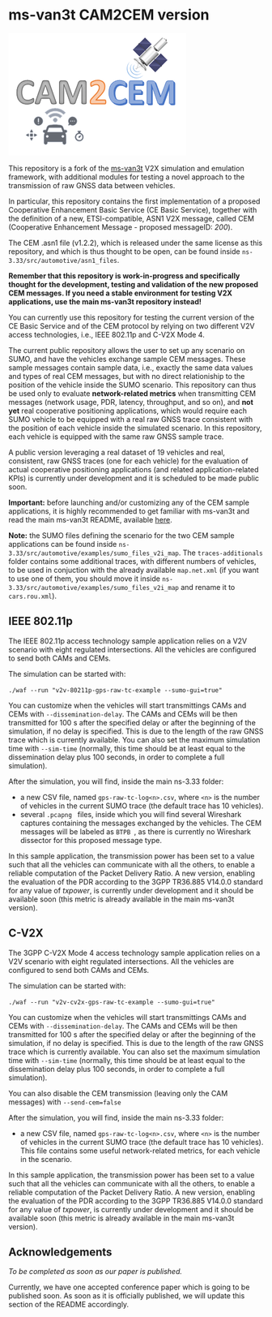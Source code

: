 # ms-van3t CAM2CEM version

![](img/cam2cemlogo_private.png)

This repository is a fork of the [ms-van3t](https://github.com/marcomali/ms-van3t) V2X simulation and emulation framework, with additional modules for testing a novel approach to the transmission of raw GNSS data between vehicles.

In particular, this repository contains the first implementation of a proposed Cooperative Enhancement Basic Service (CE Basic Service), together with the definition of a new, ETSI-compatible, ASN1 V2X message, called CEM (Cooperative Enhancement Message - proposed messageID: *200*).

The CEM .asn1 file (v1.2.2), which is released under the same license as this repository, and which is thus thought to be open, can be found inside `ns-3.33/src/automotive/asn1_files`.

**Remember that this repository is work-in-progress and specifically thought for the development, testing and validation of the new proposed CEM messages. If you need a stable environment for testing V2X applications, use the main ms-van3t repository instead!**

You can currently use this repository for testing the current version of the CE Basic Service and of the CEM protocol by relying on two different V2V access technologies, i.e., IEEE 802.11p and C-V2X Mode 4.

The current public repository allows the user to set up any scenario on SUMO, and have the vehicles exchange sample CEM messages. These sample messages contain sample data, i.e., exactly the same data values and types of real CEM messages, but with no direct relationiship to the position of the vehicle inside the SUMO scenario. This repository can thus be used only to evaluate **network-related metrics** when transmitting CEM messages (network usage, PDR, latency, throughput, and so on), and **not yet** real cooperative positioning applications, which would require each SUMO vehicle to be equipped with a real raw GNSS trace consistent with the position of each vehicle inside the simulated scenario. In this repository, each vehicle is equipped with the same raw GNSS sample trace.

A public version leveraging a real dataset of 19 vehicles and real, consistent, raw GNSS traces (one for each vehicle) for the evaluation of actual cooperative positioning applications (and related application-related KPIs) is currently under development and it is scheduled to be made public soon.

**Important:** before launching and/or customizing any of the CEM sample applications, it is highly recommended to get familiar with ms-van3t and read the main ms-van3t README, available [here](https://github.com/marcomali/ms-van3t).

**Note:** the SUMO files defining the scenario for the two CEM sample applications can be found inside `ns-3.33/src/automotive/examples/sumo_files_v2i_map`. The `traces-additionals` folder contains some additional traces, with different numbers of vehicles, to be used in conjuction with the already available `map.net.xml` (if you want to use one of them, you should move it inside `ns-3.33/src/automotive/examples/sumo_files_v2i_map` and rename it to `cars.rou.xml`).

## IEEE 802.11p

The IEEE 802.11p access technology sample application relies on a V2V scenario with eight regulated intersections. All the vehicles are configured to send both CAMs and CEMs.

The simulation can be started with:

`./waf --run "v2v-80211p-gps-raw-tc-example --sumo-gui=true"`

You can customize when the vehicles will start transmittings CAMs and CEMs with `--dissemination-delay`. The CAMs and CEMs will be then transmitted for 100 s after the specified delay or after the beginning of the simulation, if no delay is specified. This is due to the length of the raw GNSS trace which is currently available. You can also set the maximum simulation time with `--sim-time` (normally, this time should be at least equal to the dissemination delay plus 100 seconds, in order to complete a full simulation).

After the simulation, you will find, inside the main ns-3.33 folder:
- a new CSV file, named `gps-raw-tc-log<n>.csv`, where `<n>` is the number of vehicles in the current SUMO trace (the default trace has 10 vehicles).
- several  `.pcapng ` files, inside which you will find several Wireshark captures containing the messages exchanged by the vehicles. The CEM messages will be labeled as  `BTPB `, as there is currently no Wireshark dissector for this proposed message type.

In this sample application, the transmission power has been set to a value such that all the vehicles can communicate with all the others, to enable a reliable computation of the Packet Delivery Ratio. A new version, enabling the evaluation of the PDR according to the 3GPP TR36.885 V14.0.0 standard for any value of *txpower*, is currently under development and it should be available soon (this metric is already available in the main ms-van3t version).

## C-V2X

The 3GPP C-V2X Mode 4 access technology sample application relies on a V2V scenario with eight regulated intersections. All the vehicles are configured to send both CAMs and CEMs.

The simulation can be started with:

`./waf --run "v2v-cv2x-gps-raw-tc-example --sumo-gui=true"`

You can customize when the vehicles will start transmittings CAMs and CEMs with `--dissemination-delay`. The CAMs and CEMs will be then transmitted for 100 s after the specified delay or after the beginning of the simulation, if no delay is specified. This is due to the length of the raw GNSS trace which is currently available. You can also set the maximum simulation time with `--sim-time` (normally, this time should be at least equal to the dissemination delay plus 100 seconds, in order to complete a full simulation).

You can also disable the CEM transmission (leaving only the CAM messages) with `--send-cem=false`

After the simulation, you will find, inside the main ns-3.33 folder:
- a new CSV file, named `gps-raw-tc-log<n>.csv`, where `<n>` is the number of vehicles in the current SUMO trace (the default trace has 10 vehicles). This file contains some useful network-related metrics, for each vehicle in the scenario.

In this sample application, the transmission power has been set to a value such that all the vehicles can communicate with all the others, to enable a reliable computation of the Packet Delivery Ratio. A new version, enabling the evaluation of the PDR according to the 3GPP TR36.885 V14.0.0 standard for any value of *txpower*, is currently under development and it should be available soon (this metric is already available in the main ms-van3t version).


## Acknowledgements

*To be completed as soon as our paper is published.* 

Currently, we have one accepted conference paper which is going to be published soon. As soon as it is officially published, we will update this section of the README accordingly.
